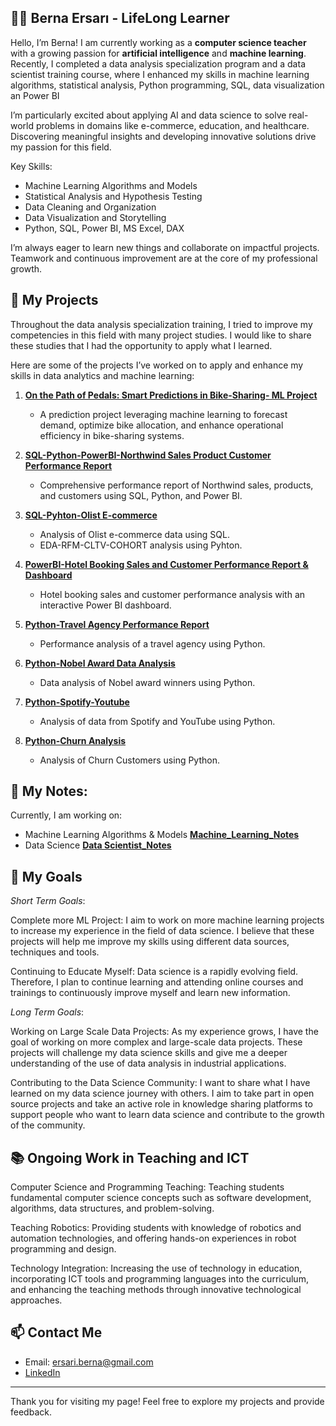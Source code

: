 ## 👩‍💻 Berna Ersarı - LifeLong Learner

Hello, I’m Berna!
I am currently working as a **computer science teacher** with a growing passion for **artificial intelligence** and **machine learning**. Recently, I completed a data analysis specialization program and a data scientist training course, where I enhanced my skills in machine learning algorithms, statistical analysis, Python programming, SQL, data visualization an Power BI

I’m particularly excited about applying AI and data science to solve real-world problems in domains like e-commerce, education, and healthcare. Discovering meaningful insights and developing innovative solutions drive my passion for this field.

Key Skills:
* Machine Learning Algorithms and Models
* Statistical Analysis and Hypothesis Testing
* Data Cleaning and Organization
* Data Visualization and Storytelling
* Python, SQL, Power BI, MS Excel, DAX

I’m always eager to learn new things and collaborate on impactful projects. Teamwork and continuous improvement are at the core of my professional growth.

## 🚀 My Projects
Throughout the data analysis specialization training, I tried to improve my competencies in this field with many project studies. I would like to share these studies that I had the opportunity to apply what I learned.

Here are some of the projects I’ve worked on to apply and enhance my skills in data analytics and machine learning:

1. **[On the Path of Pedals: Smart Predictions in Bike-Sharing- ML Project](https://github.com/brnersr/)**
   
    - A prediction project leveraging machine learning to forecast demand, optimize bike allocation, and enhance operational efficiency in bike-sharing systems.

3. **[SQL-Python-PowerBI-Northwind Sales Product Customer Performance Report](https://github.com/brnersr/Northwind-Project)**
   - Comprehensive performance report of Northwind sales, products, and customers using SQL, Python, and Power BI.

4. **[SQL-Pyhton-Olist E-commerce](https://github.com/brnersr/Olist_E_Commerce)**
   - Analysis of Olist e-commerce data using SQL.
   - EDA-RFM-CLTV-COHORT analysis using Pyhton.
  
5. **[PowerBI-Hotel Booking Sales and Customer Performance Report & Dashboard](https://github.com/brnersr/Hotel_Booking)**
   - Hotel booking sales and customer performance analysis with an interactive Power BI dashboard.

6. **[Python-Travel Agency Performance Report](https://github.com/brnersr/Travel-Agency)**
   - Performance analysis of a travel agency using Python.

7. **[Python-Nobel Award Data Analysis](https://github.com/brnersr/Nobel_Award)**
   - Data analysis of Nobel award winners using Python.

8. **[Python-Spotify-Youtube](https://github.com/brnersr/Spotify_Youtube_EDA)**
   - Analysis of data from Spotify and YouTube using Python.
     
9. **[Python-Churn Analysis](https://github.com/brnersr/churn_analysis)**
   - Analysis of Churn Customers using Python.
     

## 🌱 My Notes:

Currently, I am working on:
*  Machine Learning Algorithms & Models **[Machine_Learning_Notes](https://github.com/brnersr/machine_learning)**
*  Data Science **[Data Scientist_Notes](https://github.com/brnersr/data_scientist_bootcamp)**


## 🎯 My Goals
_Short Term Goals_:

Complete more ML Project: I aim to work on more machine learning projects to increase my experience in the field of data science. I believe that these projects will help me improve my skills using different data sources, techniques and tools.

Continuing to Educate Myself: Data science is a rapidly evolving field. Therefore, I plan to continue learning and attending online courses and trainings to continuously improve myself and learn new information.

_Long Term Goals_:

Working on Large Scale Data Projects: As my experience grows, I have the goal of working on more complex and large-scale data projects. These projects will challenge my data science skills and give me a deeper understanding of the use of data analysis in industrial applications.

Contributing to the Data Science Community: I want to share what I have learned on my data science journey with others. I aim to take part in open source projects and take an active role in knowledge sharing platforms to support people who want to learn data science and contribute to the growth of the community.


## 📚 Ongoing Work in Teaching and ICT
Computer Science and Programming Teaching: Teaching students fundamental computer science concepts such as software development, algorithms, data structures, and problem-solving.

Teaching Robotics: Providing students with knowledge of robotics and automation technologies, and offering hands-on experiences in robot programming and design.

Technology Integration: Increasing the use of technology in education, incorporating ICT tools and programming languages into the curriculum, and enhancing the teaching methods through innovative technological approaches.


  ## 📫 Contact Me

- Email: ersari.berna@gmail.com
- [LinkedIn](https://www.linkedin.com/in/bernaersari/)

---

Thank you for visiting my page! Feel free to explore my projects and provide feedback.

<!---
brnersr/brnersr is a ✨ special  repository because its `README.md` (this file) appears on your GitHub profile.
You can click the Preview link to take a look at your changes.
--->
